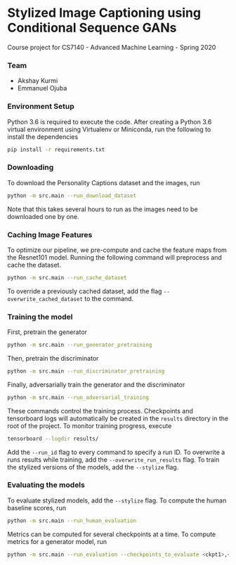 # Stylized Image Captioning using Conditional Sequence GANs

Course project for CS7140 - Advanced Machine Learning - Spring 2020

### Team
- Akshay Kurmi
- Emmanuel Ojuba

### Environment Setup
Python 3.6 is required to execute the code. After creating a Python 3.6 virtual environment using Virtualenv or Miniconda, run the following to install the dependencies
```bash
pip install -r requirements.txt
```

### Downloading
To download the Personality Captions dataset and the images, run
```bash
python -m src.main --run_download_dataset
```
Note that this takes several hours to run as the images need to be downloaded one by one.

### Caching Image Features
To optimize our pipeline, we pre-compute and cache the feature maps from the Resnet101 model.
Running the following command will preprocess and cache the dataset.
```bash
python -m src.main --run_cache_dataset
```
To override a previously cached dataset, add the flag `--overwrite_cached_dataset` to the command. 

### Training the model
First, pretrain the generator
```bash
python -m src.main --run_generator_pretraining
```
Then, pretrain the discriminator
```bash
python -m src.main --run_discriminator_pretraining
```
Finally, adversarially train the generator and the discriminator
```bash
python -m src.main --run_adversarial_training
```
These commands control the training process.
Checkpoints and tensorboard logs will automatically be created in the ``results`` directory in the root of the project.
To monitor training progress, execute
```bash
tensorboard --logdir results/
```
Add the `--run_id` flag to every command to specify a run ID.
To overwrite a runs results while training, add the `--overwrite_run_results` flag.
To train the stylized versions of the models, add the `--stylize` flag.

### Evaluating the models
To evaluate stylized models, add the `--stylize` flag.
To compute the human baseline scores, run
```bash
python -m src.main --run_human_evaluation
```
Metrics can be computed for several checkpoints at a time.
To compute metrics for a generator model, run
```bash
python -m src.main --run_evaluation --checkpoints_to_evaluate <ckpt1>,<ckpt2>,<ckpt3>
```

